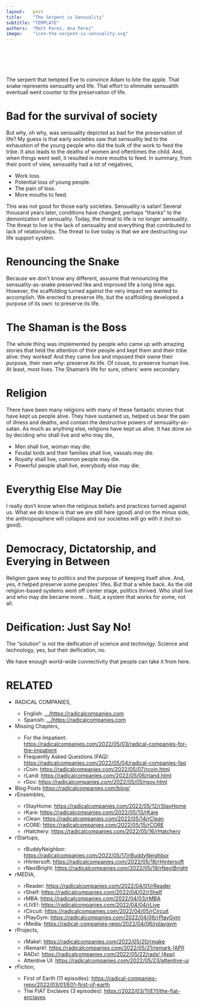 ```yaml
---
layout:   post
title:    "The Serpent is Sensuality"
subtitle: "TEMPLATE"
authors:  "Matt Perez, Ana Perez"
image:    "icon-the-serpent-is-sensuality.svg"
---
```


<div style="display:none;">
 <p>The serpent that tempted Eve to convince Adam to bite the apple. That snake, represents sensuality and life. That effort to eliminate that snake eventuall went counter to the preservation of life.</p>
</div>

<h1>&nbsp;</h1>
 <p>The serpent that tempted Eve to convince Adam to bite the apple. That snake represents sensuality and life. That effort to eliminate sensualith eventuall went counter to the preservation of life.</p>

<h1>Bad for the survival of society</h1>
 <p>But why, oh why, was sensuality depicted as bad for the preservation of life? My guess is that early societies saw that sensuality led to the exhaustion of the young people who did the bulk of the work to feed the tribe. It also leads to the deaths of women and oftentimes the child. And, when things went well, it resulted in more mouths to feed. In summary, from their point of view, sensuality had a lot of negatives,</p>
  <ul>
   <li>Work loss.</li>
   <li>Potential loss of young people.</li>
   <li>The pain of loss.</li>
   <li>More mouths to feed.</li>
  </ul>
 <p>This was not good for those early societies. Sensuality is satan! Several thousand years later, conditions have changed, perhaps &ldquo;thanks&rdquo; to the demonization of sensuality. Today, the threat to life is no longer sensuality. The threat to live is the lack of sensuality and everything that contributed to lack of relationships. The threat to live today is that we are destructing our life support system.</p>

<h1>Renouncing the Snake</h1>
 <p>Because we don&rsquo;t know any different, assume that renouncing the sensuality-as-snake preserved like and improved life a long time ago. However, the scaffolding turned against the very impact we wanted to accomplish. We erected to preserve life, but the scaffolding developed a purpose of its own: to preserve its life.</p>

<h1>The Shaman is the Boss</h1>
 <p>The whole thing was implemented by people who came up with amazing stories that held the attention of their people and kept them and their tribe alive: they worked! And they came live and imposed their owne their purpose, their own <em>why</em>: preserve its life. Of couse, to preserve human live. At least, most lives. The Shaman&rsquo;s life for sure, others&rsquo; were secondary.</p>

<h1>Religion</h1> 
 <p>There have been many religions with many of these fantastic stories that have kept us people alive. They have sustained us, helped us bear the pain of illness and deaths, and contain the destructive powers of sensuality-as-satan. As much as anything else, religions have kept us alive. It has done so by deciding who shall live and who may die,</p>
  <ul>
   <li>Men shall live, woman may die.</li>
   <li>Feudal lords and their families shall live, vassals may die.</li>
   <li>Royalty shall live, common people may die.</li>
   <li>Powerful people shall live, everybody else may die.</li>
  </ul>

<h1>Everythig Else May Die</h1>
 <p>I really don&rsquo;t know when the religious beliefs and practices turned against us. What we do know is that we are still here (good) and on the minus side, the anthroposphere will collapse and our societies will go with it (not so good).</p>

<h1>Democracy, Dictatorship, and Everying in Between</h1>
 <p>Religion gave way to <em>politics</em> and the purpose of keeping itself alive. And, yes, it helped preserve some peoples&rsquo; lifes. But that a while back. As the old religion-based systems went off center stage, politics thrived. Who shall live and who may die became more&hellip; fluid, a system that works for some, not all.</p>

<h1>Deification: Just Say No!</h1>
 <p>The &ldquo;solution&rdquo; is not the deification of science and technolgy. Science and technology, yes, but their deification, no.</p>
 <p>We have enough world-wide connectivity that people can take it from here.</p>

<h1 class="_section">RELATED</h1>
 <ul>
  <li>RADICAL COMPANIES,</li>
   <ul>
    <li><a>English</a>: <a href="https://radicalcompanies.com" target="_blank">&hellip;/https://radicalcompanies.com</a></li>
    <li><a>Spanish</a>: <a href="https://radicalcompanies.com" target="_blank">&hellip;/https://radicalcompanies.com</a></li>
   </ul>
  <li>Missing Chapters,</li>
   <ul>
    <li>For the Impatient: <a href="https://radicalcompanies.com/2022/05/03/radical-companies-for-the-impatient" target="_blank">https://radicalcompanies.com/2022/05/03/radical-companies-for-the-impatient</a></li>
    <li>Frequently Asked Questions (FAQ): <a href="https://radicalcompanies.com/2022/05/04/radical-companies-faq" target="_blank">https://radicalcompanies.com/2022/05/04/radical-companies-faq</a></li>
    <li>rCoin: <a href="https://radicalcompanies.com/2022/05/07/rcoin.html" target="_blank">https://radicalcompanies.com/2022/05/07/rcoin.html</a></li>
    <li>rLand: <a href="https://radicalcompanies.com/2022/05/06/rland.html" target="_blank">https://radicalcompanies.com/2022/05/06/rland.html</a></li>
    <li>rGov: <a href="https://radicalcompanies.com/2022/05/05/rgov.html" target="_blank">https://radicalcompanies.com/2022/05/05/rgov.html</a></li>
   </ul>
   <li>Blog Posts <a href="https://radicalcompanies.com/blog/" target="_blank">https://radicalcompanies.com/blog/</a></li>
   <li>rEnsembles,</li>
    <ul>
     <li> rStayHome: <a href="https://radicalcompanies.com/2022/05/12/rStayHome" target="_blank">https://radicalcompanies.com/2022/05/12/rStayHome</a></li>
     <li>     rKare: <a href="https://radicalcompanies.com/2022/05/13/rKare" target="_blank">https://radicalcompanies.com/2022/05/13/rKare</a></li>
     <li>    rClean: <a href="https://radicalcompanies.com/2022/05/14/rClean" target="_blank">https://radicalcompanies.com/2022/05/14/rClean</a></li>
     <li>     rCORE: <a href="https://radicalcompanies.com/2022/05/15/rCORE" target="_blank">https://radicalcompanies.com/2022/05/15/rCORE</a></li>
     <li>rHatchery: <a href="https://radicalcompanies.com/2022/05/16/rHatchery" target="_blank">https://radicalcompanies.com/2022/05/16/rHatchery</a></li>
    </ul>
   <li>rStartups,</li>
    <ul>
     <li>rBuddyNeighbor: <a href="https://radicalcompanies.com/2022/05/17/rBuddyNeighbor" target="_blank">https://radicalcompanies.com/2022/05/17/rBuddyNeighbor</a></li>
     <li>   rHintersoft: <a href="https://radicalcompanies.com/2022/05/18/rHintersoft" target="_blank">https://radicalcompanies.com/2022/05/18/rHintersoft</a></li> 
     <li>   rNextBright: <a href="https://radicalcompanies.com/2022/05/19/rNextBright" target="_blank">https://radicalcompanies.com/2022/05/19/rNextBright</a></li>
    </ul>
   <li>rMEDIA,</li>
    <ul>
     <li> rReader: <a href="https://radicalcompanies.com/2022/04/01/rReader" target="_blank">https://radicalcompanies.com/2022/04/01/rReader</a></li>
     <li>  rShelf: <a href="https://radicalcompanies.com/2022/04/02/rShelf" target="_blank">https://radicalcompanies.com/2022/04/02/rShelf</a></li>
     <li>    rMBA: <a href="https://radicalcompanies.com/2022/04/03/rMBA" target="_blank">https://radicalcompanies.com/2022/04/03/rMBA</a></li>
     <li>  rLIVE!: <a href="https://radicalcompanies.com/2022/04/04/rLive" target="_blank">https://radicalcompanies.com/2022/04/04/rLive</a></li>
     <li>rCircuit: <a href="https://radicalcompanies.com/2022/04/05/rCircuit" target="_blank">https://radicalcompanies.com/2022/04/05/rCircuit</a></li>
     <li>rPlayGym: <a href="https://radicalcompanies.com/2022/04/06/rPlayGym" target="_blank">https://radicalcompanies.com/2022/04/06/rPlayGym</a></li>
     <li>  rMedia: <a href="https://radical-companies-repo/2022/04/06/rplaygym" target="_blank">https://radical-companies-repo/2022/04/06/rplaygym</a></li>
    </ul>
   <li>rProjects,</li>
    <ul>
     <li>      rMake!: <a href="https://radicalcompanies.com/2022/05/20/rmake" target="_blank">https://radicalcompanies.com/2022/05/20/rmake</a></li>
     <li>    rRemark!: <a href="https://radicalcompanies.com/2022/05/21/remark" target="_blank">https://radicalcompanies.com/2022/05/21/remark (API)</a></li>
     <li>       RADs!: <a href="https://radicalcompanies.com/2022/05/22/rads!" target="_blank">https://radicalcompanies.com/2022/05/22/rads! (App)</a></li>
     <li>Attentive UI: <a href="https://radicalcompanies.com/2022/05/23/attentive-ui" target="_blank">https://radicalcompanies.com/2022/05/23/attentive-ui</a></li>
    </ul>
   <li>rFiction,</li>
    <ul>
     <li>  First of Earth (11 episodes): <a href="https://radical-companies-repo/2022/03/01/E01-first-of-earth" target="_blank">https://radical-companies-repo/2022/03/01/E01-first-of-earth</a></li>
     <li>The FIAT Enclaves (3 episodes): <a href="https://2022/03/11/E11/the-fiat-enclaves" target="_blank">https://2022/03/11/E11/the-fiat-enclaves</a></li>
    </ul>
